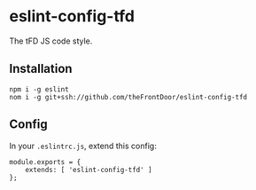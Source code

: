 # eslint-config-tfd

The tFD JS code style.

## Installation

```
npm i -g eslint
nom i -g git+ssh://github.com/theFrontDoor/eslint-config-tfd
```

## Config

In your `.eslintrc.js`, extend this config:

```
module.exports = {
    extends: [ 'eslint-config-tfd' ]
};
```
